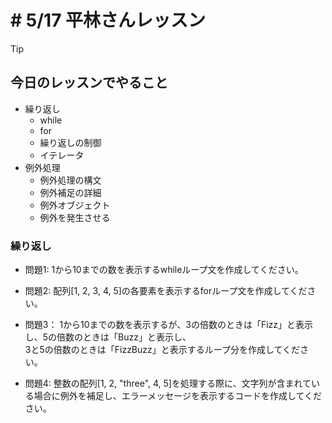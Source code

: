 # # 5/17 平林さんレッスン

> [!TIP]
> 
> ## 今日のレッスンでやること
> - 繰り返し
>   - while
>   - for
>   - 繰り返しの制御
>   - イテレータ
> - 例外処理
>   - 例外処理の構文
>   - 例外補足の詳細
>   - 例外オブジェクト
>   - 例外を発生させる
>  

### 繰り返し
- 問題1: 1から10までの数を表示するwhileループ文を作成してください。

- 問題2: 配列[1, 2, 3, 4, 5]の各要素を表示するforループ文を作成してください。

- 問題3： 1から10までの数を表示するが、3の倍数のときは「Fizz」と表示し、5の倍数のときは「Buzz」と表示し、  
3と5の倍数のときは「FizzBuzz」と表示するループ分を作成してください。

- 問題4: 整数の配列[1, 2, "three", 4, 5]を処理する際に、文字列が含まれている場合に例外を補足し、エラーメッセージを表示するコードを作成してください。
